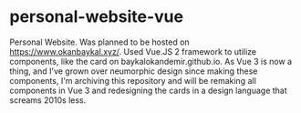 # personal-website-vue
 Personal Website. Was planned to be hosted on https://www.okanbaykal.xyz/. Used Vue.JS 2 framework to utilize components, like the card on baykalokandemir.github.io.
 As Vue 3 is now a thing, and I've grown over neumorphic design since making these components, I'm archiving this repository and will be remaking all components in Vue 3 and redesigning the cards in a design language that screams 2010s less. 
